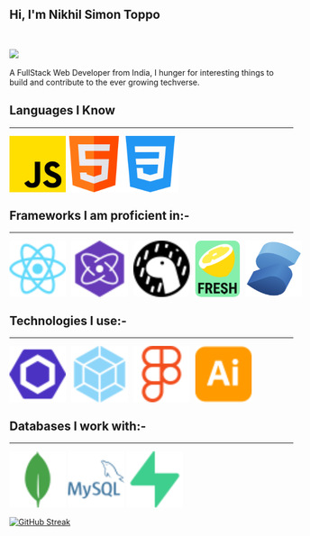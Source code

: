 ## Hi, I'm Nikhil Simon Toppo

<br/>

[<img src="https://img.shields.io/badge/Portfolio-purple?style=for-the-badge&logo=deno" >](http://megakirito.tech)

A FullStack Web Developer from India, I hunger for interesting things to build and contribute to the ever growing techverse.

## Languages I Know

<hr>

<div style="display:flex">
<img style="width:100px" src="./js.png">
<img style="width:100px" src="./html.png">
<img style="width:100px" src="./css_3.png">
</div>

## Frameworks I am proficient in:-

<hr>

<div style="display:flex;gap:10px">
<img style="width:100px;height:100px" src="./react.svg">
<img style="width:100px;height:100px" src="./preact.svg">
<img style="width:100px;height:100px;background:white;border-radius:10px" src="./deno.svg">
<img style="width:100px;height:100px;border-radius:10px" src="./fresh.png">
<img style="width:100px;" src="./solidjs.svg">
</div>
 
## Technologies I use:-

<hr>

<div style="display:flex;gap:10px">
<img style="width:100px" src="./eslint.svg">
<img style="width:100px" src="./webpack.svg" >
<img style="width:100px" src="./figma.svg" >
<img style="width:100px" src="./illustrator.svg" >
</div>

## Databases I work with:-

<hr>

<div class="display:flex;gap:10px">
<img style="width:100px" src="./mongodb.svg">
<img style="width:100px" src="./mysql.svg">
<img style="width:100px" src="./supabase.svg">
</div>

[![GitHub Streak](https://streak-stats.demolab.com?user=Kirito-Excalibur&theme=dark&hide_border=true)](https://git.io/streak-stats)

<!---
Kirito-Excalibur/Kirito-Excalibur is a ✨ special ✨ repository because its `README.md` (this file) appears on your GitHub profile.
You can click the Preview link to take a look at your changes.
--->

